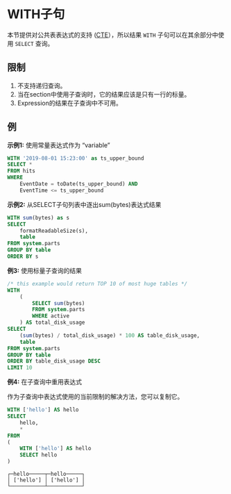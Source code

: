 # WITH子句

本节提供对公共表表达式的支持 ([CTE](https://en.wikipedia.org/wiki/Hierarchical_and_recursive_queries_in_SQL)），所以结果 `WITH` 子句可以在其余部分中使用 `SELECT` 查询。

## 限制

1. 不支持递归查询。
2. 当在section中使用子查询时，它的结果应该是只有一行的标量。
3. Expression的结果在子查询中不可用。

## 例

**示例1:** 使用常量表达式作为 “variable”

```sql
WITH '2019-08-01 15:23:00' as ts_upper_bound
SELECT *
FROM hits
WHERE
    EventDate = toDate(ts_upper_bound) AND
    EventTime <= ts_upper_bound
```



**示例2:** 从SELECT子句列表中逐出sum(bytes)表达式结果

```sql
WITH sum(bytes) as s
SELECT
    formatReadableSize(s),
    table
FROM system.parts
GROUP BY table
ORDER BY s
```



**例3:** 使用标量子查询的结果

```sql
/* this example would return TOP 10 of most huge tables */
WITH
    (
        SELECT sum(bytes)
        FROM system.parts
        WHERE active
    ) AS total_disk_usage
SELECT
    (sum(bytes) / total_disk_usage) * 100 AS table_disk_usage,
    table
FROM system.parts
GROUP BY table
ORDER BY table_disk_usage DESC
LIMIT 10
```



**例4:** 在子查询中重用表达式

作为子查询中表达式使用的当前限制的解决方法，您可以复制它。

```sql
WITH ['hello'] AS hello
SELECT
    hello,
    *
FROM
(
    WITH ['hello'] AS hello
    SELECT hello
)
```



```text
┌─hello─────┬─hello─────┐
│ ['hello'] │ ['hello'] │
└───────────┴───────────┘
```